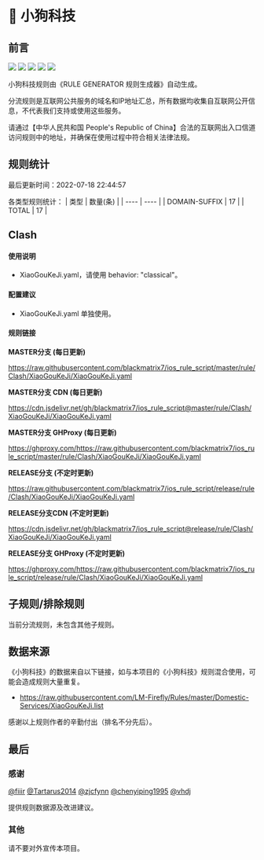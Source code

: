 # 🧸 小狗科技

## 前言

![](https://shields.io/badge/-移除重复规则-ff69b4) ![](https://shields.io/badge/-DOMAIN与DOMAIN--SUFFIX合并-green) ![](https://shields.io/badge/-DOMAIN--SUFFIX间合并-critical) ![](https://shields.io/badge/-DOMAIN--SUFFIX与DOMAIN--KEYWORD合并-blue) ![](https://shields.io/badge/-IP--CIDR(6)合并-blueviolet) 

小狗科技规则由《RULE GENERATOR 规则生成器》自动生成。

分流规则是互联网公共服务的域名和IP地址汇总，所有数据均收集自互联网公开信息，不代表我们支持或使用这些服务。

请通过【中华人民共和国 People's Republic of China】合法的互联网出入口信道访问规则中的地址，并确保在使用过程中符合相关法律法规。

## 规则统计

最后更新时间：2022-07-18 22:44:57

各类型规则统计：
| 类型 | 数量(条)  | 
| ---- | ----  |
| DOMAIN-SUFFIX | 17  | 
| TOTAL | 17  | 


## Clash 

#### 使用说明
- XiaoGouKeJi.yaml，请使用 behavior: "classical"。

#### 配置建议
- XiaoGouKeJi.yaml 单独使用。

#### 规则链接
**MASTER分支 (每日更新)**

https://raw.githubusercontent.com/blackmatrix7/ios_rule_script/master/rule/Clash/XiaoGouKeJi/XiaoGouKeJi.yaml

**MASTER分支 CDN (每日更新)**

https://cdn.jsdelivr.net/gh/blackmatrix7/ios_rule_script@master/rule/Clash/XiaoGouKeJi/XiaoGouKeJi.yaml

**MASTER分支 GHProxy (每日更新)**

https://ghproxy.com/https://raw.githubusercontent.com/blackmatrix7/ios_rule_script/master/rule/Clash/XiaoGouKeJi/XiaoGouKeJi.yaml

**RELEASE分支 (不定时更新)**

https://raw.githubusercontent.com/blackmatrix7/ios_rule_script/release/rule/Clash/XiaoGouKeJi/XiaoGouKeJi.yaml

**RELEASE分支CDN (不定时更新)**

https://cdn.jsdelivr.net/gh/blackmatrix7/ios_rule_script@release/rule/Clash/XiaoGouKeJi/XiaoGouKeJi.yaml

**RELEASE分支 GHProxy (不定时更新)**

https://ghproxy.com/https://raw.githubusercontent.com/blackmatrix7/ios_rule_script/release/rule/Clash/XiaoGouKeJi/XiaoGouKeJi.yaml

## 子规则/排除规则


当前分流规则，未包含其他子规则。

## 数据来源

《小狗科技》的数据来自以下链接，如与本项目的《小狗科技》规则混合使用，可能会造成规则大量重复。

- https://raw.githubusercontent.com/LM-Firefly/Rules/master/Domestic-Services/XiaoGouKeJi.list


感谢以上规则作者的辛勤付出（排名不分先后）。

## 最后

### 感谢

[@fiiir](https://github.com/fiiir) [@Tartarus2014](https://github.com/Tartarus2014) [@zjcfynn](https://github.com/zjcfynn) [@chenyiping1995](https://github.com/chenyiping1995) [@vhdj](https://github.com/vhdj)

提供规则数据源及改进建议。

### 其他

请不要对外宣传本项目。